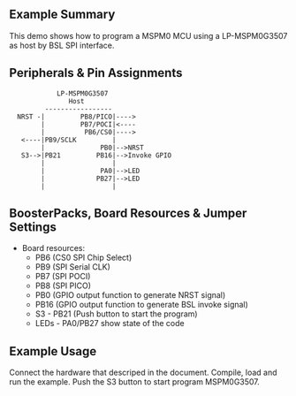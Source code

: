 ## Example Summary

This demo shows how to program a MSPM0 MCU using a LP-MSPM0G3507 as host by BSL SPI interface.

## Peripherals & Pin Assignments
                LP-MSPM0G3507
                   Host
             -----------------
      NRST -|         PB8/PICO|---->
            |         PB7/POCI|<----
            |          PB6/CS0|---->
       <----|PB9/SCLK         |
            |              PB0|-->NRST
       S3-->|PB21         PB16|-->Invoke GPIO
            |                 |
            |              PA0|-->LED
            |             PB27|-->LED
            |                 |

## BoosterPacks, Board Resources & Jumper Settings

- Board resources:
    + PB6 (CS0 SPI Chip Select)
    + PB9 (SPI Serial CLK)
    + PB7 (SPI POCI)
    + PB8 (SPI PICO)
	+ PB0 (GPIO output function to generate NRST signal)
	+ PB16 (GPIO output function to generate BSL invoke signal)
	+ S3 - PB21 (Push button to start the program)
	+ LEDs - PA0/PB27 show state of the code

## Example Usage

Connect the hardware that descriped in the document. Compile, load and run the example.
Push the S3 button to start program MSPM0G3507.
